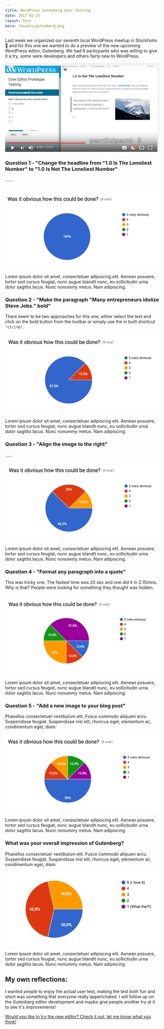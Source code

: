 ```yaml
---
title: WordPress Gutenberg User Testing
date: 2017-02-25
layout: Post
hero: /assets/gutenberg.png
---
```


Last week we organized our seventh local WordPress meetup in Stockholm 🙌 and for this one we wanted to do a preview of the new upcoming WordPress editor, Gutenberg. We had 8 particpants who was willing to give it a try, some were developers and others fairly new to WordPress.

[![img](/assets/youtube-gutenberg-video.png)](https://www.youtube.com/watch?v=7iWRBLCP-l0)

### Question 1 - "Change the headline from "1.0 Is The Loneliest Number" to "1.0 Is Not The Loneliest Number"

.......

![question-1](/assets/question-1.png)

Lorem ipsum dolor sit amet, consectetuer adipiscing elit. Aenean posuere, tortor sed cursus feugiat, nunc augue blandit nunc, eu sollicitudin urna dolor sagittis lacus. Nunc nonummy metus. Nam adipiscing.

### Question 2 - "Make the paragraph "Many entrepreneurs idolize Steve Jobs." bold"

There seem to be two approaches for this one, either select the text and click on the bold button from the toolbar or simply use the in built shortcut `"ctrl+b"`.

![question-2](/assets/question-2.png)

Lorem ipsum dolor sit amet, consectetuer adipiscing elit. Aenean posuere, tortor sed cursus feugiat, nunc augue blandit nunc, eu sollicitudin urna dolor sagittis lacus. Nunc nonummy metus. Nam adipiscing.

### Question 3 - "Align the image to the right"

......

![question-3](/assets/question-3.png)

Lorem ipsum dolor sit amet, consectetuer adipiscing elit. Aenean posuere, tortor sed cursus feugiat, nunc augue blandit nunc, eu sollicitudin urna dolor sagittis lacus. Nunc nonummy metus. Nam adipiscing.

### Question 4 - "Format any paragraph into a quote"

This was tricky one. The fastest time was 20 sec and one did it in 2:15mins. Why is that? People were looking for something they thought was hidden.

![question-4](/assets/question-4.png)

Lorem ipsum dolor sit amet, consectetuer adipiscing elit. Aenean posuere, tortor sed cursus feugiat, nunc augue blandit nunc, eu sollicitudin urna dolor sagittis lacus. Nunc nonummy metus. Nam adipiscing.

### Question 5 - "Add a new image to your blog post"

Phasellus consectetuer vestibulum elit. Fusce commodo aliquam arcu. Suspendisse feugiat. Suspendisse nisl elit, rhoncus eget, elementum ac, condimentum eget, diam.

![question-5](/assets/question-5.png)

Lorem ipsum dolor sit amet, consectetuer adipiscing elit. Aenean posuere, tortor sed cursus feugiat, nunc augue blandit nunc, eu sollicitudin urna dolor sagittis lacus. Nunc nonummy metus. Nam adipiscing.

### What was your overall impression of Gutenberg?

Phasellus consectetuer vestibulum elit. Fusce commodo aliquam arcu. Suspendisse feugiat. Suspendisse nisl elit, rhoncus eget, elementum ac, condimentum eget, diam.

![overall](/assets/overall.png)

Lorem ipsum dolor sit amet, consectetuer adipiscing elit. Aenean posuere, tortor sed cursus feugiat, nunc augue blandit nunc, eu sollicitudin urna dolor sagittis lacus. Nunc nonummy metus. Nam adipiscing.

## My own reflections:

I wanted people to enjoy the actual user test, making the test both fun and short was something that everyone really apperichated. I will follow up on the Gutenberg editor development and maybe give people another try at it to see it's improvements!

[Would you like to try the new editor? Check it out, let me know what you think!](https://wordpress.github.io/gutenberg/)
